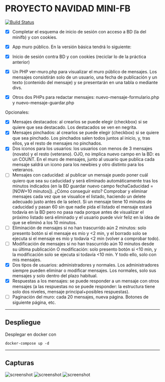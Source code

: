 # PROYECTO NAVIDAD MINI-FB
[![Build Status](https://travis-ci.org/kadnan/DockerPHPTutorial.svg?branch=master)](https://travis-ci.org/kadnan/DockerPHPTutorial)

- [x] Completar el esquema de inicio de sesión con acceso a BD (la del minifb) y con cookies.


- [x] App muro público. En la versión básica tendrá lo siguiente:
- [x] Inicio de sesión contra BD y con cookies (reciclar lo de la práctica anterior)
- [x] Un PHP ver-muro.php para visualizar el muro público de mensajes. Los mensajes consistirán solo de un usuario, una fecha de publicación y un texto (contenido del mensaje) y se presentarán en una tabla o mediante divs.
- [x] Otros dos PHPs para redactar mensajes: nuevo-mensaje-formulario.php y nuevo-mensaje-guardar.php

Opcionales:
- [x] Mensajes destacados: al crearlos se puede elegir (checkbox) si se quiere que sea destacado. Los destacados se ven en negrita.
- [x] Mensajes pinchados: al crearlos se puede elegir (checkbox) si se quiere que sea pinchado. Los pinchados salen todos juntos al inicio, y, tras ellos, ya el resto de mensajes no pinchados.
- [x] Dos iconos para los usuarios: los usuarios con menos de 3 mensajes (novato) y el resto (veterano). OJO, no implica nuevo campo en la BD: es un COUNT. En el muro de mensajes, junto al usuario que publica cada mensaje saldrá un icono para los newbies y otro distinto para los veteranos.
- [ ] Mensajes con caducidad: al publicar un mensaje puedo poner cuál quiero que sea su caducidad y será eliminado automáticamente tras los minutos indicados (en la BD guardar nuevo campo fechaCaducidad = [NOW+10 minutos]). ¿Cómo conseguir esto? Comprobar y eliminar mensajes cada vez que se visualice el listado, haciendo un delete adecuado justo antes de la select. Si un mensaje tiene 10 minutos de caducidad y pasan 60 sin que nadie pida el listado el mensaje estará todavía en la BD pero no pasa nada porque antes de visualizar el próximo listado será eliminado y el usuario puede vivir feliz en la idea de que se eliminó a los 10 minutos.
- [ ] Eliminación de mensajes si no han trascurrido aún 2 minutos: solo presento botón si el mensaje es mío y <2 min, y el borrado solo se ejecuta si el mensaje es mío y todavía <2 min (volver a comprobar todo).
- [ ] Modificación de mensajes si no han trascurrido aún 10 minutos desde su última publicación O modificación: solo presento botón si <10 min, y la modificación solo se ejecuta si todavía <10 min. Y todo ello, solo con mis mensajes.
- [x] Dos tipos de usuarios: administradores y normales. Los administradores siempre pueden eliminar o modificar mensajes. Los normales, solo sus mensajes y solo dentro del plazo habitual.
- [x] Respuestas a los mensajes: se puede responder a un mensaje con otros mensajes (a las respuestas no se puede responder: la estructura tiene solo dos niveles, mensaje principal+posibles respuestas).
- [ ] Paginación del muro: cada 20 mensajes, nueva página. Botones de siguiente página, etc.

---
## Despliegue
Desplegar en docker con 
```aidl
docker-compose up -d
```
---
## Capturas

![screenshot](https://raw.github.com/jvegaf/MiniFB/master/screenshots/screenshot1.png)
![screenshot](https://raw.github.com/jvegaf/MiniFB/master/screenshots/screenshot2.png)
![screenshot](https://raw.github.com/jvegaf/MiniFB/master/screenshots/screenshot3.png)


